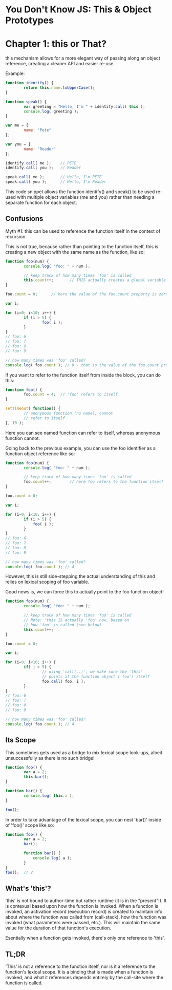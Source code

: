 # You Don't Know JS: This & Object Prototypes

# Chapter 1: this or That?

this mechanism allows for a more elegant way of passing along an object reference, creating a cleaner API and easier re-use.

Example:
```js
function identify() {
		return this.name.toUpperCase();
}

function speak() {
		var greeting = "Hello, I'm " + identify.call( this );
		console.log( greeting );
}

var me = {
		name: "Pete"
};

var you = {
		name: "Reader"
};

identify.call( me );	// PETE
identify.call( you );	// Reader

speak.call( me );		// Hello, I'm PETE
speak.call( you );		// Hello, I'm Reader
```
This code snippet allows the function identify() and speak() to be used re-used with multiple object variables (me and you) rather than needing a separate function for each object.

## Confusions

Myth #1: this can be used to reference the function itself in the context of recursion

This is not true, because rather than pointing to the function itself, this is creating a new object with the same name as the function, like so:

```js
function foo(num) {
		console.log( "foo: " + num );

		// keep track of how many times 'foo' is called
		this.count++;		// THIS actually creates a global variable "count"
}

foo.count = 0;		// here the value of the foo.count property is zeroed

var i;

for (i=0; i<10; i++) {
		if (i > 5) {
				foo( i );
		}
}
// foo: 6
// foo: 7
// foo: 8
// foo: 9

// how many times was 'foo' called?
console.log( foo.count ); // 0 - that is the value of the foo.count property!
```
If you want to refer to the function itself from inside the block, you can do this:
```js
function foo() {
		foo.count = 4;	// 'foo' refers to itself
}

setTimeout( function() {
		// anonymous function (no name), cannot
		// refer to itself
}, 10 );
```
Here you can see named function can refer to itself, whereas anonymous function cannot.

Going back to the previous example, you can use the foo identifier as a function object reference like so:
```js
function foo(num) {
		console.log( "foo: " + num );

		// keep track of how many times 'foo' is called
		foo.count++;		// here foo refers to the function itself
}

foo.count = 0;

var i;

for (i=0; i<10; i++) {
		if (i > 5) {
			foo( i );
		}
}
// foo: 6
// foo: 7
// foo: 8
// foo: 9

// how many times was 'foo' called?
console.log( foo.count ); // 4
```
However, this is still side-stepping the actual understanding of this and relies on lexical scoping of foo variable.

Good news is, we can force this to actually point to the foo function object!

```js
function foo(num) {
		console.log( "foo: " + num );

		// keep track of how many times 'foo' is called
		// Note: 'this IS actually 'foo' now, based on
		// how 'foo' is called (see below)
		this.count++;		
}

foo.count = 0;

var i;

for (i=0; i<10; i++) {
		if( i > 5) {
				// using 'call(..)', we make sure the 'this'
				// points at the function object ('foo') itself
				foo.call( foo, i );
		}
}
// foo: 6
// foo: 7
// foo: 8
// foo: 9

// how many times was 'foo' called?
console.log( foo.count ); // 4
```
## Its Scope

This sometimes gets used as a bridge to mix lexical scope look-ups, albeit unsuccessfully as there is no such bridge!
```js
function foo() {
		var a = 2;
		this.bar();
}

function bar() {
		console.log( this.a );
}

foo();
```
In order to take advantage of the lexical scope, you can nest 'bar()' inside of 'foo()' scope like so:
```js
function foo() {
		var a = 2;
		bar();

		function bar() {
			console.log( a );
		}
}
foo();	// 2
```
## What's 'this'?

'this' is not bound to author-time but rather runtime (it is in the "present"!). It is contexual based upon how the function is invoked.
When a function is invoked, an activation record (execution record) is created to maintain info about where the function was called from (call-stack),
how the function was invoked (what parameters were passed, etc.). This will maintain the same value for the duration of that function's execution.

Esentially when a function gets invoked, there's only one reference to 'this'.

## TL;DR

'This' is not a reference to the function itself, nor is it a reference to the function's lexical scope. It is a binding
that is made when a function is invoked, and what it references depends entirely by the call-site where the function is called.
	
	
	











































































